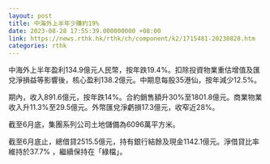 ```yaml
---
layout: post
title: 中海外上半年少賺約19%
date: 2023-08-28 17:55:39.000000000 +08:00
link: https://news.rthk.hk/rthk/ch/component/k2/1715481-20230828.htm
categories: rthk
---
```


中海外上半年盈利134.9億元人民幣，按年跌19.4%。扣除投資物業重估增值及匯兌淨損益等影響後，核心盈利138.2億元。中期息每股35港仙，按年減少12.5%。

期內，收入891.6億元，按年跌14%。合約銷售額升30%至1801.8億元。商業物業收入升11.3%至29.5億元。外幣匯兌淨虧損17.3億元，收窄近28%。

截至6月底，集團系列公司土地儲備為6096萬平方米。

截至6月底止，總借貸2515.5億元，持有銀行結餘及現金1142.1億元。淨借貸比率維持於37.7% ，繼續保持在「綠檔」。
